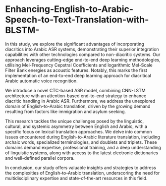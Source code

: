 # Enhancing-English-to-Arabic-Speech-to-Text-Translation-with-BLSTM-

In this study, we explore the significant advantages of incorporating diacritics into Arabic ASR systems, demonstrating their superior integration capabilities with other technologies compared to non-diacritic systems. Our approach leverages cutting-edge end-to-end deep learning methodologies, utilising Mel-Frequency Cepstral Coefficients and logarithmic Mel-Scale Filter Bank energies as acoustic features. Notably, this marks the first implementation of an end-to-end deep learning approach for diacritical Arabic automatic voice recognition.

We introduce a novel CTC-based ASR model, combining CNN-LSTM architecture with an attention-based end-to-end strategy to enhance diacritic handling in Arabic ASR. Furthermore, we address the unexplored domain of English-to-Arabic translation, driven by the growing demand resulting from factors like immigration and asylum seeking.

This research tackles the unique challenges posed by the linguistic, cultural, and systemic asymmetry between English and Arabic, with a specific focus on lexical translation approaches. We delve into common issues encountered during English-to-Arabic literature translation, including archaic words, specialized terminologies, and doublets and triplets. These domains demand expertise, professional training, and a deep understanding of linguistic systems, along with access to the latest electronic dictionaries and well-defined parallel corpora.

In conclusion, our study offers valuable insights and strategies to address the complexities of English-to-Arabic translation, underscoring the need for multidisciplinary expertise and state-of-the-art resources in this field.
